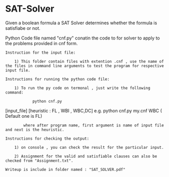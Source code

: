 # SAT-Solver
Given a boolean formula a SAT Solver determines whether the formula is satisfiabe or not.

Python Code file named "cnf.py" conatin the code to for solver to apply to the problems provided in cnf form.

	
	Instruction for the input file:
		
		1) This folder contain files with extention .cnf , use the name of the files in command line arguments to test the program for respective input file.
		
	Instructions for running the python code file:
		
		1) To run the py code on termonal , just write the following command:
				
				python cnf.py
 [input_file] [heuristic : FL , WBI , WBC,DC]
			e.g.    python cnf.py my.cnf WBC ( Default one is FL)
	
			where after program name, first argument is name of input file and next is the heuristic.
	
	Instructions for checking the output:
		
		1) on console , you can check the result for the particular input.

		2) Assignment for the valid and satisfiable clauses can also be checked from "Assignment.txt".
						
	Writeup is include in folder named : "SAT_SOLVER.pdf"
